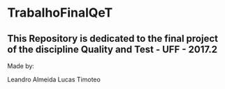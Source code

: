 # TrabalhoFinalQeT


## This Repository is dedicated to the final project of the discipline Quality and Test - UFF - 2017.2

Made by:

Leandro Almeida
Lucas Timoteo
